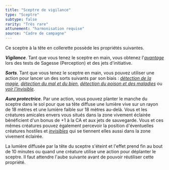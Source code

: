 ```yaml
---
title: "Sceptre de vigilance"
type: "Sceptre"
subtype: false
rarity: "Très rare"
attunement: "harmonisation requise"
source: "Cadre de campagne"
---
```

Ce sceptre à la tête en collerette possède les propriétés suivantes.

***Vigilance***. Tant que vous tenez le sceptre en main, vous obtenez l'[_avantage_](/utiliser-les-caracteristiques/#avantage-et-desavantage) lors des tests de Sagesse (Perception) et des jets d'initiative.

***Sorts***. Tant que vous tenez le sceptre en main, vous pouvez utiliser une action pour lancer un des sorts suivants par son biais : [_détection de la magie_](/grimoire/detection-de-la-magie), [_détection du mal et du bien_](/grimoire/detection-du-mal-et-du-bien), [_détection du poison et des maladies_](/grimoire/detection-du-poison-et-des-maladies) ou [_voir l'invisible_](/grimoire/voir-l-invisible).

***Aura protectrice***. Par une action, vous pouvez planter le manche du sceptre dans le sol pour que sa tête diffuse une lumière vive sur un rayon de 18 mètres et une lumière faible sur 18 mètres au-delà. Vous et les créatures amicales envers vous situés dans la zone vivement éclairée bénéficient d'un bonus de +1 à la CA et aux jets de sauvegarde. Vous et ces mêmes créatures pouvez également percevoir la position d'éventuelles créatures hostiles et [_invisibles_](/gerer-la-sante-du-personnage/#invisible) qui se tiennent elles aussi dans la zone vivement éclairée.

La lumière diffusée par la tête du sceptre s'éteint et l'effet prend fin au bout de 10 minutes ou quand une créature utilise une action pour déplanter le sceptre. Il faut attendre l'aube suivante avant de pouvoir réutiliser cette propriété.
